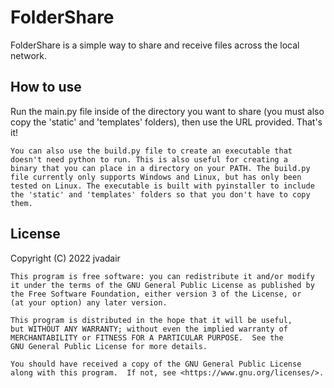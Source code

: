 # FolderShare
FolderShare is a simple way to share and receive files across the local network.

## How to use
Run the main.py file inside of the directory you want to share (you must also copy the 'static' and 'templates' folders), then use the URL provided. That's it!

    You can also use the build.py file to create an executable that
    doesn't need python to run. This is also useful for creating a 
    binary that you can place in a directory on your PATH. The build.py
    file currently only supports Windows and Linux, but has only been 
    tested on Linux. The executable is built with pyinstaller to include
    the 'static' and 'templates' folders so that you don't have to copy
    them. 

## License
Copyright (C) 2022 jvadair

    This program is free software: you can redistribute it and/or modify
    it under the terms of the GNU General Public License as published by
    the Free Software Foundation, either version 3 of the License, or
    (at your option) any later version.

    This program is distributed in the hope that it will be useful,
    but WITHOUT ANY WARRANTY; without even the implied warranty of
    MERCHANTABILITY or FITNESS FOR A PARTICULAR PURPOSE.  See the
    GNU General Public License for more details.

    You should have received a copy of the GNU General Public License
    along with this program.  If not, see <https://www.gnu.org/licenses/>.
